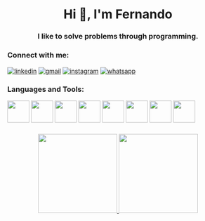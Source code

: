 <h1 align="center">Hi 👋, I'm Fernando</h1>
<h3 align="center">I like to solve problems through programming.</h3>

<h3 align="left">Connect with me:</h3>
<p align="left">
<a href="https://www.linkedin.com/in/nandocastro/" target="blank"><img align="center" src="https://img.shields.io/badge/LinkedIn-0077B5?style=for-the-badge&logo=linkedin&logoColor=white" alt="linkedin" /></a>
<a href="https://mail.google.com/mail/u/0/?fs=1&tf=cm" target="blank"><img align="center" src="https://img.shields.io/badge/Gmail-D14836?style=for-the-badge&logo=gmail&logoColor=white" alt="gmail" /></a>
<a href="https://www.instagram.com/fernandoh_sousah/" target="blank"><img align="center" src="https://img.shields.io/badge/Instagram-E4405F?style=for-the-badge&logo=instagram&logoColor=white" alt="instagram" /></a>
<a href="https://wa.me/+5598984060181?text=" target="blank"><img align="center" src="https://img.shields.io/badge/WhatsApp-25D366?style=for-the-badge&logo=whatsapp&logoColor=white" alt="whatsapp" /></a>
</p>


<h3 align="left">Languages and Tools:</h3>
<div align="left">
<img src="https://cdn.jsdelivr.net/gh/devicons/devicon/icons/html5/html5-original.svg" width=50 />
<img src="https://cdn.jsdelivr.net/gh/devicons/devicon/icons/css3/css3-original.svg" width=50 />
<img src="https://cdn.jsdelivr.net/gh/devicons/devicon/icons/javascript/javascript-original.svg" width=50 />
<img src="https://cdn.jsdelivr.net/gh/devicons/devicon/icons/typescript/typescript-original.svg" width=50 />
<img src="https://cdn.jsdelivr.net/gh/devicons/devicon/icons/nodejs/nodejs-original.svg" width=50 />
<img src="https://cdn.jsdelivr.net/gh/devicons/devicon/icons/react/react-original.svg" width=50 />
<img src="https://cdn.jsdelivr.net/gh/devicons/devicon/icons/mongodb/mongodb-original-wordmark.svg" width=50 />
<img src="https://cdn.jsdelivr.net/gh/devicons/devicon/icons/postgresql/postgresql-original-wordmark.svg" width=50 />
</div>

<h3 align="left"></h3>
<div align="center">
  <a href="https://github.com/nando-castro">
  <img height="180em" src="https://github-readme-stats.vercel.app/api?username=nando-castro&show_icons=true&theme=tokyonight&include_all_commits=true&count_private=true"/>
  <img height="180em" src="https://github-readme-stats.vercel.app/api/top-langs/?username=nando-castro&layout=compact&langs_count=7&theme=tokyonight"/>
</div>
